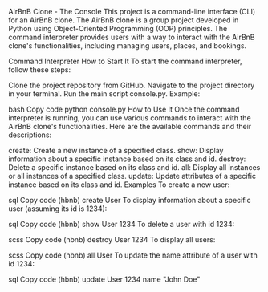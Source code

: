AirBnB Clone - The Console
This project is a command-line interface (CLI) for an AirBnB clone. The AirBnB clone is a group project developed in Python using Object-Oriented Programming (OOP) principles. The command interpreter provides users with a way to interact with the AirBnB clone's functionalities, including managing users, places, and bookings.

Command Interpreter
How to Start It
To start the command interpreter, follow these steps:

Clone the project repository from GitHub.
Navigate to the project directory in your terminal.
Run the main script console.py.
Example:

bash
Copy code
python console.py
How to Use It
Once the command interpreter is running, you can use various commands to interact with the AirBnB clone's functionalities. Here are the available commands and their descriptions:

create: Create a new instance of a specified class.
show: Display information about a specific instance based on its class and id.
destroy: Delete a specific instance based on its class and id.
all: Display all instances or all instances of a specified class.
update: Update attributes of a specific instance based on its class and id.
Examples
To create a new user:

sql
Copy code
(hbnb) create User
To display information about a specific user (assuming its id is 1234):

sql
Copy code
(hbnb) show User 1234
To delete a user with id 1234:

scss
Copy code
(hbnb) destroy User 1234
To display all users:

scss
Copy code
(hbnb) all User
To update the name attribute of a user with id 1234:

sql
Copy code
(hbnb) update User 1234 name "John Doe"
